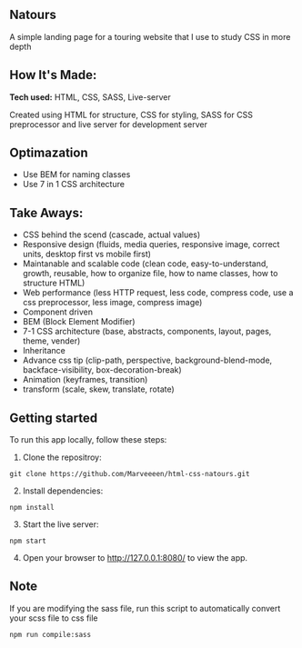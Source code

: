 ## Natours

A simple landing page for a touring website that I use to study CSS in more depth

## How It's Made:

**Tech used:** HTML, CSS, SASS, Live-server

Created using HTML for structure, CSS for styling, SASS for CSS preprocessor and live server for development server

## Optimazation

- Use BEM for naming classes
- Use 7 in 1 CSS architecture

## Take Aways:

- CSS behind the scend (cascade, actual values)
- Responsive design (fluids, media queries, responsive image, correct units, desktop first vs mobile first)
- Maintanable and scalable code (clean code, easy-to-understand, growth, reusable, how to organize file, how to name classes, how to structure HTML)
- Web performance (less HTTP request, less code, compress code, use a css preprocessor, less image, compress image)
- Component driven
- BEM (Block Element Modifier)
- 7-1 CSS architecture (base, abstracts, components, layout, pages, theme, vender)
- Inheritance
- Advance css tip (clip-path, perspective, background-blend-mode, backface-visibility, box-decoration-break)
- Animation (keyframes, transition)
- transform (scale, skew, translate, rotate)

## Getting started

To run this app locally, follow these steps:

1. Clone the repositroy:

```
git clone https://github.com/Marveeeen/html-css-natours.git
```

2. Install dependencies:

```
npm install
```

3. Start the live server:

```
npm start
```

4. Open your browser to http://127.0.0.1:8080/ to view the app.

## Note

If you are modifying the sass file, run this script to automatically convert your scss file to css file

```
npm run compile:sass
```
